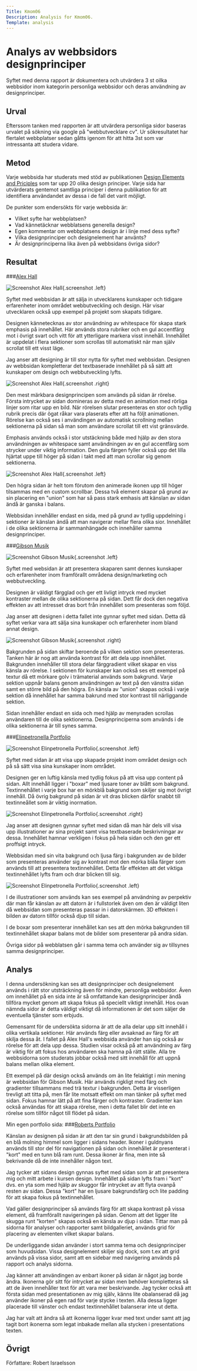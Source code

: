 ```yaml
---
Title: Kmom06
Description: Analysis for Kmom06.
Template: analysis
---
```


Analys av webbsidors designprinciper
====================================

Syftet med denna rapport är dokumentera och utvärdera 3 st oilka webbsidor inom kategorin
personliga webbsidor och deras användning av designprinciper.

Urval
-----

Efterssom tanken med rapporten är att utvärdera personliga sidor baseras urvalet på sökning
via google på "webbutvecklare cv". Ur sökresultatet har flertalet webbplatser sedan gåtts
igenom för att hitta 3st som var intressanta att studera vidare.

Metod
-----

Varje webbsida har studerats med stöd av publikationen [Design Elements and Priciples](https://www.canva.com/learn/design-elements-principles/)
som tar upp 20 olika design principer. Varje sida har utvärderats gentemot samtliga principer i
denna publikation för att identifiera användandet av dessa i de fall det varit möjligt.

De punkter som endersökts för varje webbsida är:
* Vilket syfte har webbplatsen?
* Vad kännetäcknar webblatsens generella design?
* Egen kommentar om webbplatsens design är i linje med dess syfte?
* Vilka designprinciper och designelement har använts?
* Är designprinciperna lika även på webbsidans övriga sidor?

Resultat
--------

###[Alex Hall](http://www.alxhall.se/)

![Screenshot Alex Hall](../assets/img/alex_hall_top.png){.screenshot .left}

Syftet med webbsidan är att sälja in utvecklarens kunskaper och tidigare erfarenheter inom området
webbutveckling och design. Här visar utvecklaren också upp exempel på projekt som skapats tidigare.

Designen kännetecknas av stor användning av whitespace för skapa stark emphasis på innehållet. Här
används stora rubriker och en gul accentfärg mot i övrigt svart och vitt för att ytterligare markera
visst innehåll. Innehållet är uppdelat i flera sektioner som scrollas till automatiskt när man själv
scrollat till ett visst läge.

Jag anser att designing är till stor nytta för syftet med webbsidan. Designen av webbsidan kompletterar
det textbaserade innehållet på så sätt att kunskaper om design och webbutveckling lyfts.

![Screenshot Alex Hall](../assets/img/alex_hall_middle.png){.screenshot .right}

Den mest märkbara designprincipen som används på sidan är rörelse. Första intrycket av sidan domineras
av detta med en animation med rörliga linjer som ritar upp en bild. När rörelsen slutar presenteras en
stor och tydlig rubrik precis där ögat råkar vara plaserats efter att ha följt animationen. Rörelse kan
också ses i användingen av automatisk scrollning mellan sektionerna på sidan så man som användare scrollat
till ett vist gränsvärde.

Emphasis används också i stor utstäckning både med hjälp av den stora användningen av whitespace samt
användningen av en gul accentfärg som strycker under viktig information. Den gula färgen fyller också
upp det lilla hjärtat uppe till höger på sidan i takt med att man scrollar sig genom sektionerna.

![Screenshot Alex Hall](../assets/img/alex_hall_bottom.png){.screenshot .left}

Den högra sidan är helt tom förutom den animerade ikonen upp till höger tilsammas med en custom scrollbar.
Dessa två element skapar på grund av sin placering en "union" som har så pass stark emhasis att känslan
av sidan ändå är ganska i balans.

Webbsidan innehåller endast en sida, med på grund av tydlig uppdelning i sektioner är känslan ändå att
man navigerar mellar flera olika sior. Innehållet i de olika sektionerna är sammanhängade och innehåller
samma designprinciper.

###[Gibson Musik](http://www.gibsonmusik.se/jonatan/)

![Screenshot Gibson Musik](../assets/img/jg-top.png){.screenshot .left}

Syftet med websidan är att presentera skaparen samt dennes kunskaper och erfarenheter inom framförallt
områdena design/marketing och webbutveckling.

Designen är väldigt färgglad och ger ett livligt intryck med mycket kontraster mellan de olika sektionerna
på sidan. Dett får dock den negativa effekten av att intresset dras bort från innehållet som presenteras
som följd.

Jag anser att designen i detta fallet inte gynnar syftet med sidan. Detta då syftet verkar vara att sälja
sina kunskaper och erfarenheter inom bland annat design.

![Screenshot Gibson Musik](../assets/img/jg--middle.png){.screenshot .right}

Bakgrunden på sidan skiftar beroende på vilken sektion som presenteras. Tanken här är nog att använda
kontrast för att dela upp innehållet. Bakgrunden innehåller till stora delar färggradient vilket skapar
en viss känsla av rörelse. I sektionen för kunskaper kan också ses ett exempel på textur då ett mörkare
golv i trämaterial används som bakgrund. Varje sektion uppnår balans genom användningen av text på den
vänstra sidan samt en större bild på den högra. En känsla av "union" skapas också i varje sektion då 
innehållet har samma bakrund med stor kontrast till närliggande sektion.

Sidan innehåller endast en sida och med hjälp av menyraden scrollas användaren till de olika sektionerna.
Designprinciperna som används i de olika sektionerna är till synes samma.

###[Elinpetronella Portfolio](https://www.elinpetronella.se/portfolio-2)

![Screenshot Elinpetronella Portfolio](../assets/img/elinp-top.png){.screenshot .left}

Syftet med sidan är att visa upp skapade projekt inom området design och på så sätt visa sina kunskaper
inom området.

Designen ger en luftig känsla med tydlig fokus på att visa upp content på sidan. Allt innehåll ligger
i "boxar" med ljusare toner av blått som bakgrund. Textinnehållet i varje box har en mörkblå bakgrund som
skiljer sig mot övrigt innehåll. Då övrig bakgrund på sidan är vit dras blicken därför snabbt till 
textinneållet som är viktig inormation.

![Screenshot Elinpetronella Portfolio](../assets/img/elinp-middle.png){.screenshot .right}

Jag anser att designen gynnar syftet med sidan då man här dels vill visa upp illustrationer av sina projekt
samt visa textbaserade beskrivningar av dessa. Innehållet hamnar verkligen i fokus på hela sidan och den
ger ett proffsigt intryck.

Webbsidan med sin vita bakgrund och ljusa färg i bakgrunden av de bilder som presenteras använder sig av
kontrast mot den mörka blåa färger som används till att presentera textinnehållet. Detta får effekten att
det viktiga textinnehållet lyfts fram och drar blicken till sig. 

![Screenshot Elinpetronella Portfolio](../assets/img/elinp-bottom.png){.screenshot .left}

I de illustrationer som används kan ses exempel på användning av perpektiv där man får känslan av att datorn
är i fullstorlek även om den är väldigt liten då webbsidan som presenteras passar in i datorskärmen. 3D effekten
i bilden av datorn tillför också djup till sidan.

I de boxar som presenterar innehållet kan ses att den mörka bakgrunden till textinnehållet skapar balans mot de
bilder som presenterar på andra sidan.

Övriga sidor på webblatsen går i samma tema och använder sig av tillsynes samma designprinciper.

Analys
------

I denna undersökning kan ses att designprinciper och designelement används i rätt stor utsträckning även för
mindre, personliga webbsidor. Även om innehållet på en sida inte är så omfattande kan designprinciper ändå
tillföra mycket genom att skapa fokus på speciellt viktigt innehåll. Hos ovan nämnda sidor är detta väldigt
viktigt då informationen är det som säljer de eventuella tjänster som erbjuds.

Gemensamt för de undersökta sidorna är att de alla delar upp sitt innehåll i olika vertikala sektioner. Här
används färg eller avsaknad av färg för att skilja dessa åt. I fallet på Alex Hall's webbsida använder han
sig också av rörelse för att dela upp dessa. Studien visar också på att användning av färg är viktig för att
fokus hos användaren ska hamna på rätt ställe. Alla tre webbsidorna som studerats jobbar också med sitt innehåll
för att uppnå balans mellan olika element.

Ett exempel på där design också används om än lite felaktigt i min mening är webbsidan för Gibson Musik. Här
används rigkligt med färg och gradienter tillsammans med trä textur i bakgrunden. Detta är visserligen trevligt
att titta på, men får lite motsatt effekt om man tänker på syftet med sidan. Fokus hamnar lätt på att fina färger
och kontraster. Gradienter kan också användas för att skapa rörelse, men i detta fallet blir det inte en rörelse
som tillför något till flödet på sidan.

Min egen portfolio sida:
###[Roberts Portfolio](http://www.student.bth.se/~rois20/dbwebb-kurser/design/me/portfolio/)

Känslan av designen på sidan är att den tar sin grund i bakgrundsbilden på en blå molning himmel som ligger i
sidans header. Ikoner i guldnyans används till stor del för navigationen på sidan och innehållet är presenterat
i "kort" med en tunn blå ram runt. Dessa ikoner är fina, men inte så bekrivande då de inte innehåller någon text.

Jag tycker att sidans design gynnas syftet med sidan som är att presentera mig och mitt arbete i kursen design.
Innehållet på sidan lyfts fram i "kort" dvs. en yta som med hjälp av skuggor får intrycket av att flyta ovanpå
resten av sidan. Dessa "kort" har en ljusare bakgrundsfärg och lite padding för att skapa fokus på textinnehållet.

Vad gäller designprinciper så används färg för att skapa kontrast på vissa element, då framförallt navigeringen på
sidan. Genom att det ligger lite skugga runt "korten" skapas också en känsla av djup i sidan. Tittar man på sidorna
för analyser och rapporter samt bildgalleriet, används grid för placering av elementen vilket skapar balans. 

De underliggande sidan använder i stort samma tema och designprinciper som huvudsidan. Vissa designelement skiljer
sig dock, som t.ex att grid används på vissa sidor, samt att en sidebar med navigering används på rapport och
analys sidorna.

Jag känner att användingen av enbart ikoner på sidan är något jag borde ändra. Ikonerna gör sitt för intrycket av
sidan men behöver kompletteras så att de även innehåller text för att vara mer beskrivande. Jag tycker också att
första sidan med presentationen av mig själv, känns lite obalanserad då jag använder ikoner på egen rad för varje
stycke i texten. Alla dessa ligger placerade till vänster och endast textinnehållet balanserar inte ut detta.

Jag har valt att ändra så att ikonerna ligger kvar med text under samt att jag tagit bort ikonerna som legat inbakade mellan alla stycken i presentations texten.

Övrigt
------

Författare: Robert Israelsson